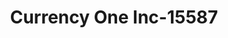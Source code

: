 ---
f_zip-code: 19082
f_state-code: PA
title: Currency One Inc-15587
f_phone: 610-352-2040
f_city-only: Darby
f_address: 6844 Market Street Upper Darby
f_location-unique-id: '15587'
slug: currency-one-inc-15587
updated-on: '2024-05-30T13:46:58.046Z'
created-on: '2024-05-30T13:36:59.803Z'
published-on: '2024-05-30T13:54:32.469Z'
f_city-state: cms/city/darby-pa.md
f_company: cms/company/currency-one-inc.md
f_state: cms/state/pennsylvania.md
layout: '[payday-loan].html'
tags: payday-loan
---